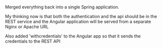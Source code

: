 Merged everything back into a single Spring application.

My thinking now is that both the authentication and the api should be in the REST service and the Angular application will be served from a separate Nginx or Apache URL


Also added 'withcredentials' to the Angular app so that it sends the credentials to the REST API
